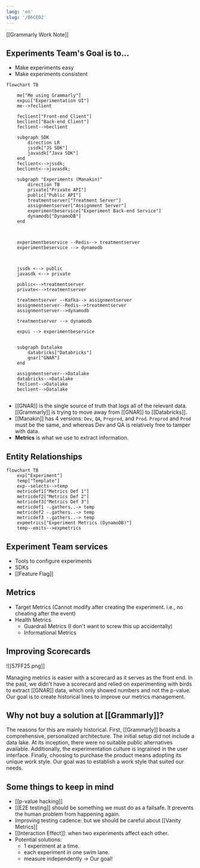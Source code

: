 ```yaml
---
lang: 'en'
slug: '/B6CED2'
---
```


[[Grammarly Work Note]]

## Experiments Team's Goal is to...

- Make experiments easy
- Make experiments consistent

```mermaid
flowchart TB

	me["Me using Grammarly"]
	expui["Experimentation UI"]
	me-->feclient

	feclient["Front-end Client"]
	beclient["Back-end Client"]
	feclient-->beclient

	subgraph SDK
		direction LR
		jssdk["JS SDK"]
		javasdk["Java SDK"]
	end
	feclient<-->jssdk;
	beclient<-->javasdk;

	subgraph "Experiments (Manakin)"
		direction TB
		private["Private API"]
		public["Public API"]
		treatmentserver["Treatment Server"]
		assignmentserver["Assignment Server"]
		experimentbeservice["Experiment Back-end Service"]
		dynamodb["DynamoDB"]
	end



	experimentbeservice --Redis--> treatmentserver
	experimentbeservice --> dynamodb



	jssdk <--> public
	javasdk <--> private

	public<-->treatmentserver
	private<-->treatmentserver

	treatmentserver --Kafka--> assignmentserver
	assignmentserver--Redis-->treatmentserver
	assignmentserver-->dynamodb

	treatmentserver --> dynamodb

	expui --> experimentbeservice


	subgraph Datalake
		databricks["Databricks"]
		gnar["GNAR"]
	end

	assignmentserver-->Datalake
	databricks-->Datalake
	feclient-->Datalake
	beclient-->Datalake


```

- [[GNAR]] is the single source of truth that logs all of the relevant data. [[Grammarly]] is trying to move away from [[GNAR]] to [[Databricks]].
- [[Manakin]] has 4 versions: `Dev`, `QA`, `Preprod`, and `Prod`. `Preprod` and `Prod` must be the same, and whereas Dev and QA is relatively free to tamper with data.
- **Metrics** is what we use to extract information.

## Entity Relationships

```mermaid
flowchart TB
	exp["Experiment"]
	temp["Template"]
	exp--selects-->temp
	metricdef1["Metrics Def 1"]
	metricdef2["Metrics Def 2"]
	metricdef3["Metrics Def 3"]
	metricdef1 -.gathers..-> temp
	metricdef2 -.gathers..-> temp
	metricdef3 -.gathers..-> temp
	expmetrics["Experiment Metrics (DynamoDB)"]
	temp--emits-->expmetrics
```

## Experiment Team services

- Tools to configure experiments
- SDKs
- [[Feature Flag]]

## Metrics

- Target Metrics (Cannot modify after creating the experiment. i.e., no cheating after the event)
- Health Metrics
  - Guardrail Metrics (I don't want to screw this up accidentally)
  - Informational Metrics

## Improving Scorecards

![[57FF25.png]]

Managing metrics is easier with a scorecard as it serves as the front end. In the past, we didn't have a scorecard and relied on experimenting with birds to extract [[GNAR]] data, which only showed numbers and not the p-value. Our goal is to create historical lines to improve our metrics management.

## Why not buy a solution at [[Grammarly]]?

The reasons for this are mainly historical. First, [[Grammarly]] boasts a comprehensive, personalized architecture. The initial setup did not include a data lake. At its inception, there were no suitable public alternatives available. Additionally, the experimentation culture is ingrained in the user interface. Finally, choosing to purchase the product means adopting its unique work style. Our goal was to establish a work style that suited our needs.

## Some things to keep in mind

- [[p-value hacking]]
- [[E2E testing]] should be something we must do as a failsafe. It prevents the human problem from happening again.
- Improving testing cadence: but we should be careful about [[Vanity Metrics]]
- [[Interaction Effect]]: when two experiments affect each other.
- Potential solutions:
  - 1 experiment at a time.
  - each experiment in one swim lane.
  - measure independently → Our goal!
